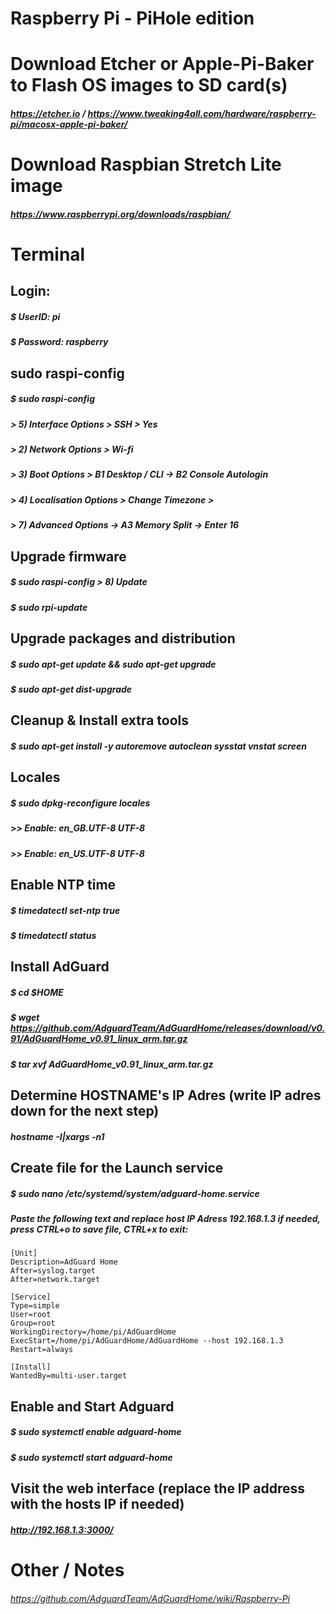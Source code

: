 # Raspberry Pi - PiHole edition

# Download Etcher or Apple-Pi-Baker to Flash OS images to SD card(s)
##### https://etcher.io / https://www.tweaking4all.com/hardware/raspberry-pi/macosx-apple-pi-baker/

# Download Raspbian Stretch Lite image
##### https://www.raspberrypi.org/downloads/raspbian/

# Terminal
## Login:
##### $ UserID: pi
##### $ Password: raspberry

## sudo raspi-config
##### $ sudo raspi-config
##### > 5) Interface Options > SSH > Yes
##### > 2) Network Options > Wi-fi
##### > 3) Boot Options > B1 Desktop / CLI -> B2 Console Autologin
##### > 4) Localisation Options > Change Timezone > 
##### > 7) Advanced Options -> A3 Memory Split -> Enter 16

## Upgrade firmware
##### $ sudo raspi-config > 8) Update
##### $ sudo rpi-update

## Upgrade packages and distribution
##### $ sudo apt-get update && sudo apt-get upgrade
##### $ sudo apt-get dist-upgrade

## Cleanup & Install extra tools
##### $ sudo apt-get install -y autoremove autoclean sysstat vnstat screen

## Locales
##### $ sudo dpkg-reconfigure locales
##### >> Enable: en_GB.UTF-8 UTF-8
##### >> Enable: en_US.UTF-8 UTF-8

## Enable NTP time
##### $ timedatectl set-ntp true
##### $ timedatectl status

## Install AdGuard
##### $ cd $HOME
##### $ wget https://github.com/AdguardTeam/AdGuardHome/releases/download/v0.91/AdGuardHome_v0.91_linux_arm.tar.gz
##### $ tar xvf AdGuardHome_v0.91_linux_arm.tar.gz

## Determine HOSTNAME's IP Adres (write IP adres down for the next step)
##### hostname -I|xargs -n1

## Create file for the Launch service
##### $ sudo nano /etc/systemd/system/adguard-home.service
##### Paste the following text and replace host IP Adress 192.168.1.3 if needed, press CTRL+o to save file, CTRL+x to exit:
```
[Unit]
Description=AdGuard Home
After=syslog.target
After=network.target

[Service]
Type=simple
User=root
Group=root
WorkingDirectory=/home/pi/AdGuardHome
ExecStart=/home/pi/AdGuardHome/AdGuardHome --host 192.168.1.3
Restart=always

[Install]
WantedBy=multi-user.target
```

## Enable and Start Adguard
##### $ sudo systemctl enable adguard-home
##### $ sudo systemctl start adguard-home

## Visit the web interface (replace the IP address with the hosts IP if needed)
##### http://192.168.1.3:3000/

# Other / Notes
###### https://github.com/AdguardTeam/AdGuardHome/wiki/Raspberry-Pi
